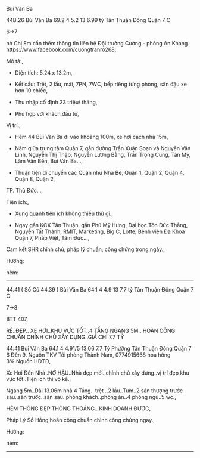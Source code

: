 Bùi Văn Ba

44B.26 Bùi Văn Ba 69.2 4 5.2 13 6.99 tỷ Tân Thuận Đông Quận 7   C

6->7

nh Chị Em cần thêm thông tin liên hệ Đội trưởng Cường - phòng An Khang https://www.facebook.com/cuongtranro268,

Mô tả:,

- Diện tích: 5.24 x 13.2m,

- Kết cấu: Trệt, 2 lầu, mái, 7PN, 7WC, bếp riêng từng phòng, sân đậu xe hơn 10 chiếc,

- Thu nhập cố định 23 triệu/ tháng,

- Phù hợp với khách đầu tư,

Vị trí:,

- Hẻm 44 Bùi Văn Ba đi vào khoảng 100m, xe hơi cách nhà 15m,

- Nằm giữa trung tâm Quận 7, gần đường Trần Xuân Soạn và Nguyễn Văn Linh, Nguyễn Thị Thập, Nguyễn Lương Bằng, Trần Trọng Cung, Tân Mỹ, Lâm Văn Bền, Bùi Văn Ba...,

- Thuận tiện di chuyển các Quận như Nhà Bè, Quận 1, Quận 2, Quận 4, Quận 8, Quận 2,

TP. Thủ Đức...,

Tiện ích:,

- Xung quanh tiện ích không thiếu thứ gì.,

- Ngay gần KCX Tân Thuận, gần Phú Mỹ Hưng, Đại học Tôn Đức Thắng, Nguyễn Tất Thành, RMIT, Marketing, Big C, Lotte, Bệnh viện Đa Khoa Quận 7, Pháp Việt, Tâm Đức...,

Cam kết SHR chính chủ, pháp lý chuẩn, công chứng trong ngày.,

Hướng: 

hẻm: 

_________________________________________________________________________

44.41 ( Số Cũ 44.39 ) Bùi Văn Ba 64.1 4 4.9 13 7.7 tỷ Tân Thuận Đông Quận 7  C

7->8

BTT 407,

RẺ..ĐẸP.. XE HƠI..KHU VỰC TỐT..4 TẦNG NGANG 5M.. HOÀN CÔNG CHUẨN CHÍNH CHỦ XÂY DỰNG..GIÁ CHỈ 7.7 TỶ 

44.41 Bùi Văn Ba 64.1 4 4.91/5 13.06 7.7 Tỷ Phường Tân Thuận Đông Quận 7 6 Đến 9. Nguồn TKV Tới phòng Thành Nam, 0774915668 hoa hồng 3%.Nguồn HĐTĐ,

Xe Hơi Đến Nhà .NỞ HẬU..Nhà đẹp mới..chính chủ xây dựng..vị trí đẹp khu vực tốt..Tiện ích thì vô kể.,

Ngang 5m..Dài 13.06m nhà 4 Tầng.. trệt ..2 lầu..Tum..2 sân thượng trước sau..sân trước..sân sau..phòng khách..phòng ăn..4 phòng ngủ..5 wc.,

HẺM THÔNG ĐẸP THÔNG THOÁNG.. KINH DOANH ĐƯỢC,

Pháp Lý Sổ Hồng hoàn công chuẩn chỉnh công chứng ngay.,

Hướng: 

hẻm: 

_________________________________________________________________________